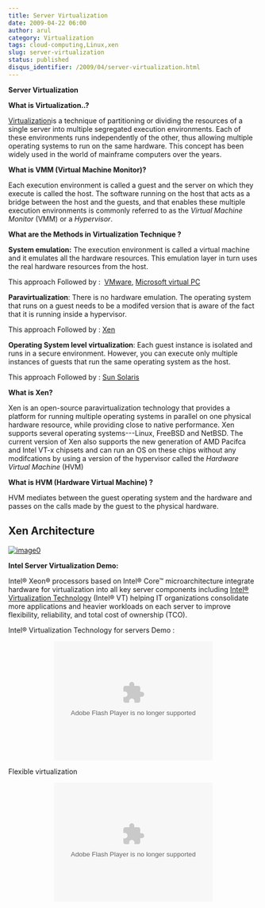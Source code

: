 ```yaml
---
title: Server Virtualization
date: 2009-04-22 06:00
author: arul
category: Virtualization
tags: cloud-computing,Linux,xen
slug: server-virtualization
status: published
disqus_identifier: /2009/04/server-virtualization.html
---
```


**Server Virtualization**

**What is Virtualization..?**

[Virtualization](http://en.wikipedia.org/wiki/Virtualization)is a
technique of partitioning or dividing the resources of a single server
into multiple segregated execution environments. Each of these
environments runs independently of the other, thus allowing multiple
operating systems to run on the same hardware. This concept has been
widely used in the world of mainframe computers over the years.

**What is VMM (Virtual Machine Monitor)?**

Each execution environment is called a guest and the server on which
they execute is called the host. The software running on the host that
acts as a bridge between the host and the guests, and that enables these
multiple execution environments is commonly referred to as the *Virtual
Machine Monitor* (VMM) or a *Hypervisor*.

**What are the Methods in Virtualization Technique ?**

**System emulation:** The execution environment is called a virtual
machine and it emulates all the hardware resources. This emulation layer
in turn uses the real hardware resources from the host.

This approach Followed by :  [VMware](http://www.vmware.com/),
[Microsoft virtual
PC](http://www.microsoft.com/Windows/products/winfamily/virtualpc/default.mspx)

**Paravirtualization**: There is no hardware emulation. The operating
system that runs on a guest needs to be a modifed version that is aware
of the fact that it is running inside a hypervisor.

This approach Followed by : [Xen](http://www.xen.org/)

**Operating System level virtualization**: Each guest instance is
isolated and runs in a secure environment. However, you can execute only
multiple instances of guests that run the same operating system as the
host.

This approach Followed by : [Sun
Solaris](http://www.sun.com/software/solaris/virtualization.jsp)

**What is Xen?**

Xen is an open-source paravirtualization technology that provides a
platform for running multiple operating systems in parallel on one
physical hardware resource, while providing close to native performance.
Xen supports several operating systems---Linux, FreeBSD and NetBSD. The
current version of Xen also supports the new generation of AMD Pacifca
and Intel VT-x chipsets and can run an OS on these chips without any
modifcations by using a version of the hypervisor called the *Hardware
Virtual Machine* (HVM)

**What is HVM (Hardware Virtual Machine) ?**

HVM mediates between the guest operating system and the hardware and
passes on the calls made by the guest to the physical hardware.

## Xen Architecture

[![image0](http://4.bp.blogspot.com/_Tq9uaJI0Xww/Se8KOh04_5I/AAAAAAAAETY/Gkl-Ck_wpNo/s400/Xen+Architecture.jpg)](http://4.bp.blogspot.com/_Tq9uaJI0Xww/Se8KOh04_5I/AAAAAAAAETY/Gkl-Ck_wpNo/s1600-h/Xen+Architecture.jpg)

**Intel Server Virtualization Demo:**

Intel® Xeon® processors based on Intel® Core™ microarchitecture
integrate hardware for virtualization into all key server components
including [Intel® Virtualization
Technology](http://www.intel.com/technology/virtualization/server/index.htm?iid=tech_vt+server)
(Intel® VT) helping IT organizations consolidate more applications and
heavier workloads on each server to improve flexibility, reliability,
and total cost of ownership (TCO).

Intel® Virtualization Technology for servers Demo :

<div align="center">
<object width="320" height="240" data="http://www.intel.com/technology/virtualization/demos/closer/demo.swf" type="application/x-shockwave-flash">
</object>
</div>

Flexible virtualization

<div align="center">
<object width="320" height="240" data="http://www.intel.com/business/resources/demos/xeon5500/virtualization/demo.swf" type="application/x-shockwave-flash">
</object>
</div>
